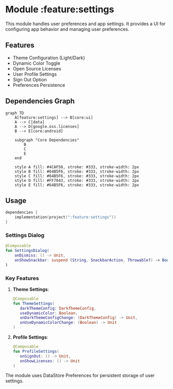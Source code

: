 # Module :feature:settings

This module handles user preferences and app settings. It provides a UI for configuring app behavior
and managing user preferences.

## Features

- Theme Configuration (Light/Dark)
- Dynamic Color Toggle
- Open Source Licenses
- User Profile Settings
- Sign Out Option
- Preferences Persistence

## Dependencies Graph

```mermaid
graph TD
    A[feature:settings] --> B[core:ui]
    A --> C[data]
    A --> D[google.oss.licenses]
    B --> E[core:android]

    subgraph "Core Dependencies"
        B
        C
        E
    end

    style A fill: #4CAF50, stroke: #333, stroke-width: 2px
    style B fill: #64B5F6, stroke: #333, stroke-width: 2px
    style C fill: #64B5F6, stroke: #333, stroke-width: 2px
    style D fill: #FF7043, stroke: #333, stroke-width: 2px
    style E fill: #64B5F6, stroke: #333, stroke-width: 2px
```

## Usage

```kotlin
dependencies {
    implementation(project(":feature:settings"))
}
```

### Settings Dialog

```kotlin
@Composable
fun SettingsDialog(
    onDismiss: () -> Unit,
    onShowSnackbar: suspend (String, SnackbarAction, Throwable?) -> Boolean
)
```

### Key Features

1. **Theme Settings**:

	```kotlin
	@Composable
	fun ThemeSettings(
	   darkThemeConfig: DarkThemeConfig,
	   useDynamicColor: Boolean,
	   onDarkThemeConfigChange: (DarkThemeConfig) -> Unit,
	   onUseDynamicColorChange: (Boolean) -> Unit
	)
	```

2. **Profile Settings**:

	```kotlin
	@Composable
	fun ProfileSettings(
	   onSignOut: () -> Unit,
	   onShowLicenses: () -> Unit
	)
	```

The module uses DataStore Preferences for persistent storage of user settings.